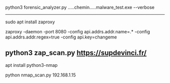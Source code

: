 python3 forensic_analyzer.py .....chemin.....malware_test.exe --verbose


-------------------------------------------------------------------------
sudo apt install zaproxy

zaproxy -daemon -port 8080 -config api.addrs.addr.name=.* -config api.addrs.addr.regex=true -config api.key=changeme

python3 zap_scan.py https://supdevinci.fr/
------------------------------------------------------
apt install python3-nmap

python nmap_scan.py 192.168.1.15  
